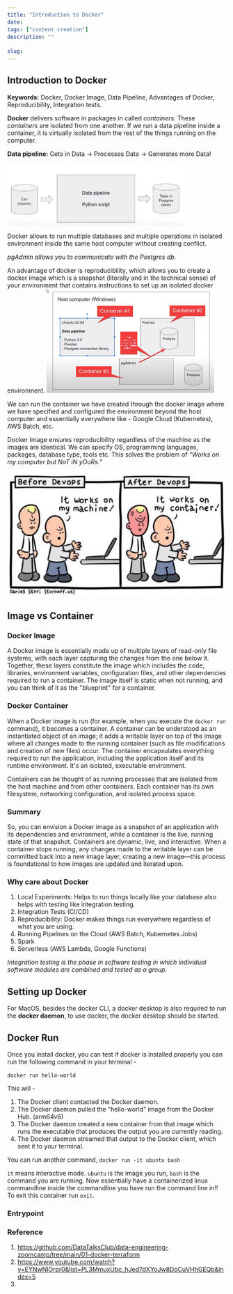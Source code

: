 ```yaml
---
title: "Introduction to Docker"
date: 
tags: ["content creation"]
description: ""

slug: 
---
```


## Introduction to Docker

**Keywords:** Docker, Docker Image, Data Pipeline, Advantages of Docker, Reproducibility, Integration tests.

**Docker** delivers software in packages in called *containers.* These *containers* are isolated from one another. If we run a data pipeline inside a container, it is virtually isolated from the rest of the things running on the computer.

**Data pipeline:** Gets in Data → Processes Data → Generates more Data!


<img src="./docker_1.png" alt="compiler_flowchart" style="zoom:50%;" />

Docker allows to run multiple databases and multiple operations in isolated environment inside the same host computer without creating conflict.

*pgAdmin allows you to communicate with the Postgres db.*

An advantage of docker is reproducibility, which allows you to create a docker image which is a snapshot (literally and in the technical sense) of your environment that contains instructions to set up an isolated docker environment.
<img src="./docker_2.png" alt="compiler_flowchart" style="zoom:50%;" />

We can run the container we have created through the docker image where we have specified and configured the environment beyond the host computer and essentially everywhere like - Google Cloud (Kubernetes), AWS Batch, etc.

Docker Image ensures reproducibility regardless of the machine as the images are identical. We can specify OS, programming languages, packages, database type, tools etc. This solves the problem of *"Works on my computer but NoT iN yOuRs."*

<img src="./docker_3.png" alt="compiler_flowchart" style="zoom:50%;" />

## Image vs Container

### Docker Image

A Docker image is essentially made up of multiple layers of read-only file systems, with each layer capturing the changes from the one below it. Together, these layers constitute the image which includes the code, libraries, environment variables, configuration files, and other dependencies required to run a container. The image itself is static when not running, and you can think of it as the "blueprint" for a container.

### Docker Container

When a Docker image is run (for example, when you execute the `docker run` command), it becomes a container. A container can be understood as an instantiated object of an image; it adds a writable layer on top of the image where all changes made to the running container (such as file modifications and creation of new files) occur. The container encapsulates everything required to run the application, including the application itself and its runtime environment. It's an isolated, executable environment.

Containers can be thought of as running processes that are isolated from the host machine and from other containers. Each container has its own filesystem, networking configuration, and isolated process space.

### Summary

So, you can envision a Docker image as a snapshot of an application with its dependencies and environment, while a container is the live, running state of that snapshot. Containers are dynamic, live, and interactive. When a container stops running, any changes made to the writable layer can be committed back into a new image layer, creating a new image—this process is foundational to how images are updated and iterated upon.

### Why care about Docker

1. Local Experiments: Helps to run things locally like your database also helps with testing like integration testing.
2. Integration Tests (CI/CD)
3. Reproducibility: Docker makes things run everywhere regardless of what you are using.
4. Running Pipelines on the Cloud (AWS Batch, Kubernetes Jobs)
5. Spark
6. Serverless (AWS Lambda, Google Functions)

*Integration testing is the phase in software testing in which individual software modules are combined and tested as a group.*

## Setting up Docker
For MacOS, besides the docker CLI, a docker desktop is also required to run the **docker daemon**, to use docker, the docker desktop should be started.

## Docker Run
Once you install docker, you can test if docker is installed properly you can run the following command in your terminal -

```shell
docker run hello-world
```

This will -
1. The Docker client contacted the Docker daemon.
2. The Docker daemon pulled the "hello-world" image from the Docker Hub.
    (arm64v8)
3. The Docker daemon created a new container from that image which runs the
    executable that produces the output you are currently reading.
4. The Docker daemon streamed that output to the Docker client, which sent it
    to your terminal.

You can run another command, `docker run -it ubuntu bash`

`it` means interactive mode. `ubuntu` is the image you run, `bash` is the command you are running. Now essentially have a containerized linux commandline inside the commandline you have run the command line in!! To exit this container run ```exit```.

### Entrypoint















### Reference

1. https://github.com/DataTalksClub/data-engineering-zoomcamp/tree/main/01-docker-terraform
2. https://www.youtube.com/watch?v=EYNwNlOrpr0&list=PL3MmuxUbc_hJed7dXYoJw8DoCuVHhGEQb&index=5
3. 